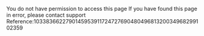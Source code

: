 You do not have permission to access this page If you have found this page in error, please contact support Reference:103383662279014595391172472769048049681320034968299102359